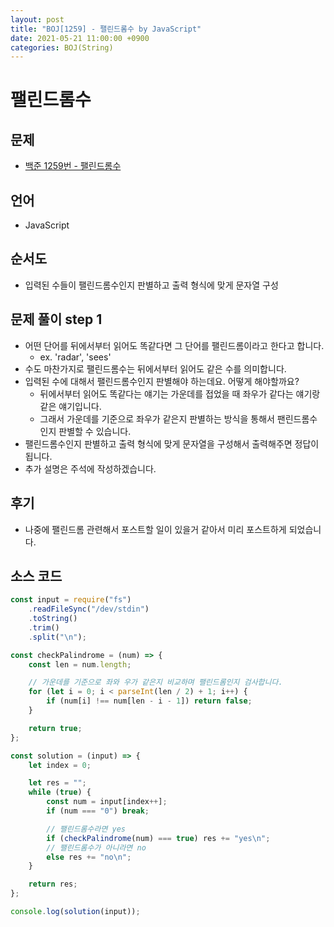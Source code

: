 ```yaml
---
layout: post
title: "BOJ[1259] - 팰린드롬수 by JavaScript"
date: 2021-05-21 11:00:00 +0900
categories: BOJ(String)
---
```


# 팰린드롬수

## 문제

- [백준 1259번 - 팰린드롬수](https://www.acmicpc.net/problem/1259)

## 언어

- JavaScript

## 순서도

- 입력된 수들이 팰린드롬수인지 판별하고 출력 형식에 맞게 문자열 구성

## 문제 풀이 step 1

- 어떤 단어를 뒤에서부터 읽어도 똑같다면 그 단어를 팰린드롬이라고 한다고 합니다.
  - ex. 'radar', 'sees'
- 수도 마찬가지로 팰린드롬수는 뒤에서부터 읽어도 같은 수를 의미합니다.
- 입력된 수에 대해서 팰린드롬수인지 판별해야 하는데요. 어떻게 해야할까요?
  - 뒤에서부터 읽어도 똑같다는 얘기는 가운데를 접었을 때 좌우가 같다는 얘기랑 같은 얘기입니다.
  - 그래서 가운데를 기준으로 좌우가 같은지 판별하는 방식을 통해서 팬린드롬수인지 판별할 수 있습니다.
- 팰린드롬수인지 판별하고 출력 형식에 맞게 문자열을 구성해서 출력해주면 정답이 됩니다.
- 추가 설명은 주석에 작성하겠습니다.

## 후기

- 나중에 팰린드롬 관련해서 포스트할 일이 있을거 같아서 미리 포스트하게 되었습니다.

## 소스 코드

```jsx
const input = require("fs")
	.readFileSync("/dev/stdin")
	.toString()
	.trim()
	.split("\n");

const checkPalindrome = (num) => {
	const len = num.length;

	// 가운데를 기준으로 좌와 우가 같은지 비교하며 팰린드롬인지 검사합니다.
	for (let i = 0; i < parseInt(len / 2) + 1; i++) {
		if (num[i] !== num[len - i - 1]) return false;
	}

	return true;
};

const solution = (input) => {
	let index = 0;

	let res = "";
	while (true) {
		const num = input[index++];
		if (num === "0") break;

		// 팰린드롬수라면 yes
		if (checkPalindrome(num) === true) res += "yes\n";
		// 팰린드롬수가 아니라면 no
		else res += "no\n";
	}

	return res;
};

console.log(solution(input));
```
